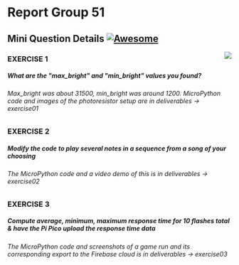 # Report Group 51
## Mini Question Details [![Awesome](https://cdn.jsdelivr.net/gh/sindresorhus/awesome@d7305f38d29fed78fa85652e3a63e154dd8e8829/media/badge.svg)](https://github.com/sindresorhus/awesome#readme)
> <img src="icon.png" align="right"/>

### EXERCISE 1
##### What are the "max_bright" and "min_bright" values you found?
###### Max_bright was about 31500, min_bright was around 1200. MicroPython code and images of the photoresistor setup are in deliverables -> exercise01


### EXERCISE 2
##### Modify the code to play several notes in a sequence from a song of your choosing
###### The MicroPython code and a video demo of this is in deliverables -> exercise02

### EXERCISE 3
##### Compute average, minimum, maximum response time for 10 flashes total & have the Pi Pico upload the response time data
###### The MicroPython code and screenshots of a game run and its corresponding export to the Firebase cloud is in deliverables -> exercise03
